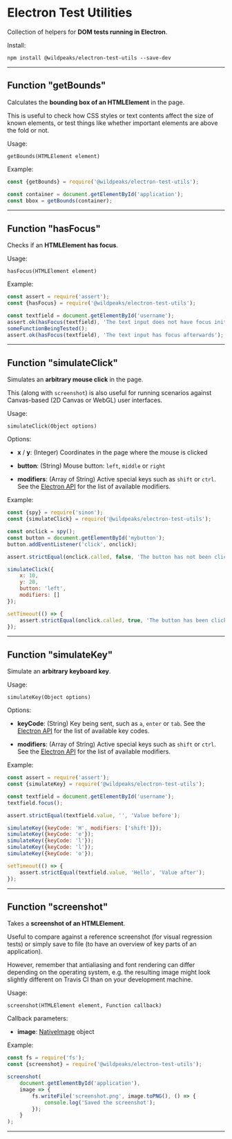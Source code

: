 # Electron Test Utilities

Collection of helpers for **DOM tests running in Electron**.

Install:

	npm install @wildpeaks/electron-test-utils --save-dev


---

## Function "getBounds"

Calculates the **bounding box of an HTMLElement** in the page.

This is useful to check how CSS styles or text contents affect the size of known elements,
or test things like whether important elements are above the fold or not.


Usage:

	getBounds(HTMLElement element)


Example:

```js
const {getBounds} = require('@wildpeaks/electron-test-utils');

const container = document.getElementById('application');
const bbox = getBounds(container);
```


---

## Function "hasFocus"

Checks if an **HTMLElement has focus**.


Usage:

	hasFocus(HTMLElement element)


Example:

```js
const assert = require('assert');
const {hasFocus} = require('@wildpeaks/electron-test-utils');

const textfield = document.getElementById('username');
assert.ok(hasFocus(textfield), 'The text input does not have focus initially');
someFunctionBeingTested();
assert.ok(hasFocus(textfield), 'The text input has focus afterwards');
```


---

## Function "simulateClick"

Simulates an **arbitrary mouse click** in the page.

This (along with `screenshot`) is also useful for running scenarios
against Canvas-based (2D Canvas or WebGL) user interfaces.


Usage:

	simulateClick(Object options)


Options:

 - **x** / **y**: (Integer) Coordinates in the page where the mouse is clicked

 - **button**: (String) Mouse button: `left`, `middle` or `right`

 - **modifiers**: (Array of String) Active special keys such as `shift` or `ctrl`.
   See the [Electron API](http://electron.atom.io/docs/all/#contentssendinputeventevent) for the list of available modifiers.


Example:

```js
const {spy} = require('sinon');
const {simulateClick} = require('@wildpeaks/electron-test-utils');

const onclick = spy();
const button = document.getElementById('mybutton');
button.addEventListener('click', onclick);

assert.strictEqual(onclick.called, false, 'The button has not been clicked yet');

simulateClick({
	x: 10,
	y: 20,
	button: 'left',
	modifiers: []
});

setTimeout(() => {
	assert.strictEqual(onclick.called, true, 'The button has been clicked');
});
```


---

## Function "simulateKey"

Simulate an **arbitrary keyboard key**.


Usage:

	simulateKey(Object options)


Options:

 - **keyCode**: (String) Key being sent, such as `a`, `enter` or `tab`.
   See the [Electron API](http://electron.atom.io/docs/api/accelerator) for the list of available key codes.

 - **modifiers**: (Array of String) Active special keys such as `shift` or `ctrl`.
   See the [Electron API](http://electron.atom.io/docs/all/#contentssendinputeventevent) for the list of available modifiers.


Example:

```js
const assert = require('assert');
const {simulateKey} = require('@wildpeaks/electron-test-utils');

const textfield = document.getElementById('username');
textfield.focus();

assert.strictEqual(textfield.value, '', 'Value before');

simulateKey({keyCode: 'H', modifiers: ['shift']});
simulateKey({keyCode: 'e'});
simulateKey({keyCode: 'l'});
simulateKey({keyCode: 'l'});
simulateKey({keyCode: 'o'});

setTimeout(() => {
	assert.strictEqual(textfield.value, 'Hello', 'Value after');
});
```


---

## Function "screenshot"

Takes a **screenshot of an HTMLElement**.

Useful to compare against a reference screenshot (for visual regression tests)
or simply save to file (to have an overview of key parts of an application).

However, remember that antialiasing and font rendering can differ depending on the operating system,
e.g. the resulting image might look slightly different on Travis CI than on your development machine.


Usage:

	screenshot(HTMLElement element, Function callback)


Callback parameters:

 - **image**: [NativeImage](http://electron.atom.io/docs/api/native-image/) object


Example:

```js
const fs = require('fs');
const {screenshot} = require('@wildpeaks/electron-test-utils');

screenshot(
	document.getElementById('application'),
	image => {
		fs.writeFile('screenshot.png', image.toPNG(), () => {
			console.log('Saved the screenshot');
		});
	}
);
```


---

